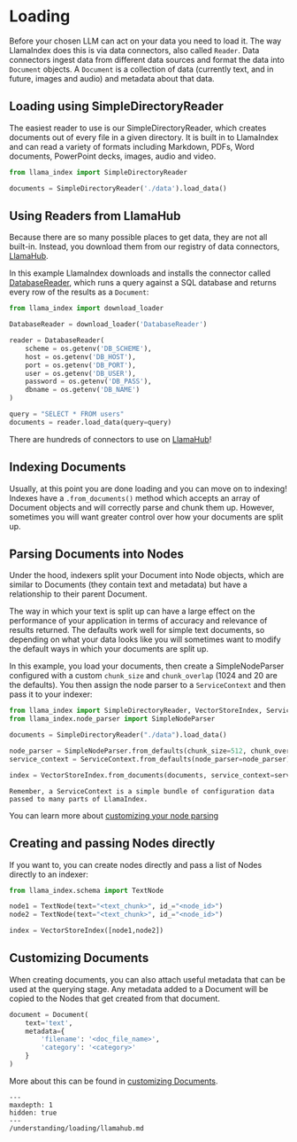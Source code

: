 # Loading

Before your chosen LLM can act on your data you need to load it. The way LlamaIndex does this is via data connectors, also called `Reader`. Data connectors ingest data from different data sources and format the data into `Document` objects. A `Document` is a collection of data (currently text, and in future, images and audio) and metadata about that data.

## Loading using SimpleDirectoryReader

The easiest reader to use is our SimpleDirectoryReader, which creates documents out of every file in a given directory. It is built in to LlamaIndex and can read a variety of formats including Markdown, PDFs, Word documents, PowerPoint decks, images, audio and video.

```python
from llama_index import SimpleDirectoryReader

documents = SimpleDirectoryReader('./data').load_data()
```

## Using Readers from LlamaHub

Because there are so many possible places to get data, they are not all built-in. Instead, you download them from our registry of data connectors, [LlamaHub](/understanding/loading/llamahub.md).

In this example LlamaIndex downloads and installs the connector called [DatabaseReader](https://llamahub.ai/l/database), which runs a query against a SQL database and returns every row of the results as a `Document`:

```python
from llama_index import download_loader

DatabaseReader = download_loader('DatabaseReader')

reader = DatabaseReader(
    scheme = os.getenv('DB_SCHEME'),
    host = os.getenv('DB_HOST'),
    port = os.getenv('DB_PORT'),
    user = os.getenv('DB_USER'),
    password = os.getenv('DB_PASS'),
    dbname = os.getenv('DB_NAME')
)

query = "SELECT * FROM users"
documents = reader.load_data(query=query)
```

There are hundreds of connectors to use on [LlamaHub](https://llamahub.ai)!

## Indexing Documents

Usually, at this point you are done loading and you can move on to indexing! Indexes have a `.from_documents()` method which accepts an array of Document objects and will correctly parse and chunk them up. However, sometimes you will want greater control over how your documents are split up.

## Parsing Documents into Nodes

Under the hood, indexers split your Document into Node objects, which are similar to Documents (they contain text and metadata) but have a relationship to their parent Document.

The way in which your text is split up can have a large effect on the performance of your application in terms of accuracy and relevance of results returned. The defaults work well for simple text documents, so depending on what your data looks like you will sometimes want to modify the default ways in which your documents are split up.

In this example, you load your documents, then create a SimpleNodeParser configured with a custom `chunk_size` and `chunk_overlap` (1024 and 20 are the defaults). You then assign the node parser to a `ServiceContext` and then pass it to your indexer:

```python
from llama_index import SimpleDirectoryReader, VectorStoreIndex, ServiceContext
from llama_index.node_parser import SimpleNodeParser

documents = SimpleDirectoryReader("./data").load_data()

node_parser = SimpleNodeParser.from_defaults(chunk_size=512, chunk_overlap=10)
service_context = ServiceContext.from_defaults(node_parser=node_parser)

index = VectorStoreIndex.from_documents(documents, service_context=service_context)
```

```{tip}
Remember, a ServiceContext is a simple bundle of configuration data passed to many parts of LlamaIndex.
```

You can learn more about [customizing your node parsing](/module_guides/loading/node_parsers/root.md)

## Creating and passing Nodes directly

If you want to, you can create nodes directly and pass a list of Nodes directly to an indexer:

```python
from llama_index.schema import TextNode

node1 = TextNode(text="<text_chunk>", id_="<node_id>")
node2 = TextNode(text="<text_chunk>", id_="<node_id>")

index = VectorStoreIndex([node1,node2])
```

## Customizing Documents

When creating documents, you can also attach useful metadata that can be used at the querying stage. Any metadata added to a Document will be copied to the Nodes that get created from that document.

```python
document = Document(
    text='text',
    metadata={
        'filename': '<doc_file_name>',
        'category': '<category>'
    }
)
```

More about this can be found in [customizing Documents](/module_guides/loading/documents_and_nodes/usage_documents.md).

```{toctree}
---
maxdepth: 1
hidden: true
---
/understanding/loading/llamahub.md
```
